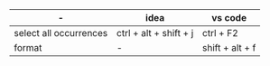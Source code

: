 -|idea|vs code
-|-|-
select all occurrences|ctrl + alt + shift + j|ctrl + F2
format|-|shift + alt + f